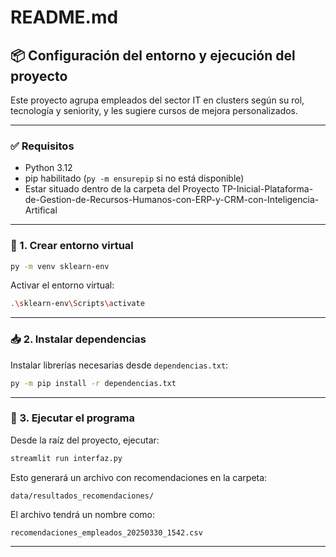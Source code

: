 # README.md

## 📦 Configuración del entorno y ejecución del proyecto

Este proyecto agrupa empleados del sector IT en clusters según su rol, tecnología y seniority, y les sugiere cursos de mejora personalizados.

---
### ✅ Requisitos
- Python 3.12
- pip habilitado (`py -m ensurepip` si no está disponible)
- Estar situado dentro de la carpeta del Proyecto TP-Inicial-Plataforma-de-Gestion-de-Recursos-Humanos-con-ERP-y-CRM-con-Inteligencia-Artifical

---
### 🔧 1. Crear entorno virtual 

```bash
py -m venv sklearn-env
```

Activar el entorno virtual:

```bash
.\sklearn-env\Scripts\activate
```

---

### 📥 2. Instalar dependencias

Instalar librerías necesarias desde `dependencias.txt`:

```bash
py -m pip install -r dependencias.txt
```

---

### 🚀 3. Ejecutar el programa

Desde la raíz del proyecto, ejecutar:

```bash
streamlit run interfaz.py
```

Esto generará un archivo con recomendaciones en la carpeta:

```
data/resultados_recomendaciones/
```

El archivo tendrá un nombre como:
```
recomendaciones_empleados_20250330_1542.csv
```

---


